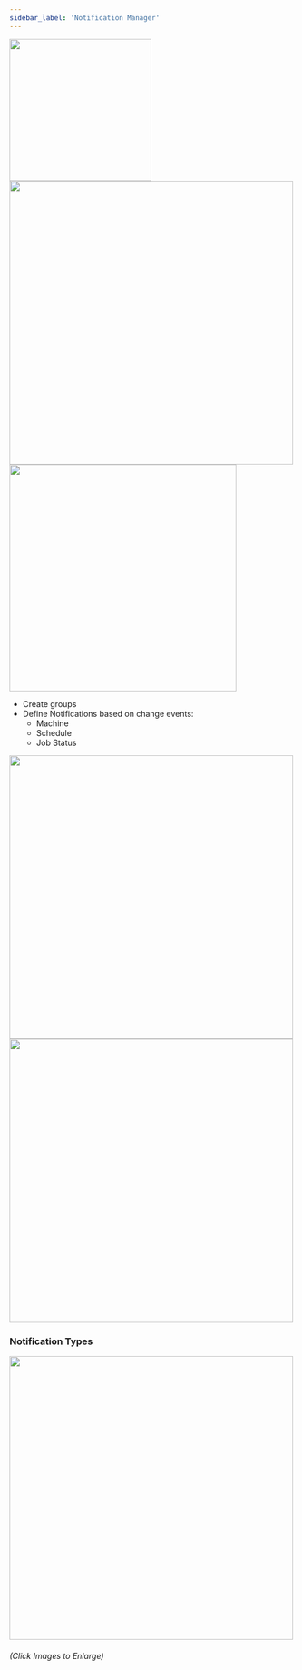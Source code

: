```yaml
---
sidebar_label: 'Notification Manager'
---
```


<!--
<figure>
    <audio
        controls
        src="audiobasic/NotificationManager.mp3">
            Your browser does not support the
            <code>audio</code> element.
    </audio>
</figure>
-->

<a href="imgbasic/320.png" target="_blank"><img src="imgbasic/320.png" width="250"></img></a>  
<a href="imgbasic/321.png" target="_blank"><img src="imgbasic/321.png" width="500"></img></a>  
<a href="imgbasic/322.png" target="_blank"><img src="imgbasic/322.png" width="400"></img></a>  

* Create groups
* Define Notifications based on change events: 
    * Machine
    * Schedule
    * Job Status

<a href="imgbasic/323.png" target="_blank"><img src="imgbasic/323.png" width="500"></img></a>  
<a href="imgbasic/324.png" target="_blank"><img src="imgbasic/324.png" width="500"></img></a>  

### Notification Types

<!--
<figure>
    <audio
        controls
        src="audiobasic/NotificationTypes.mp3">
            Your browser does not support the
            <code>audio</code> element.
    </audio>
</figure>

-->

<a href="imgbasic/325.png" target="_blank"><img src="imgbasic/325.png" width="500"></img></a>

###### (Click Images to Enlarge)
